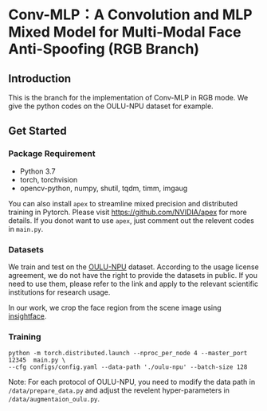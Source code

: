 # Conv-MLP：A Convolution and MLP Mixed Model for Multi-Modal Face Anti-Spoofing (RGB Branch)

## Introduction
This is the branch for the implementation of Conv-MLP in RGB mode. We give the python codes on the OULU-NPU dataset for example.

## Get Started

### Package Requirement
- Python 3.7
- torch, torchvision
- opencv-python, numpy, shutil, tqdm, timm, imgaug

You can also install `apex` to streamline mixed precision and distributed training in Pytorch. Please visit https://github.com/NVIDIA/apex for more details. If you donot want to use `apex`, just comment out the relevent codes in `main.py`.

### Datasets
We train and test on the [OULU-NPU](https://sites.google.com/site/oulunpudatabase/) dataset. According to the usage license agreement, we do not have the right to provide the datasets in public. If you need to use them, please refer to the link and apply to the relevant scientific institutions for research usage.

In our work, we crop the face region from the scene image using [insightface](https://github.com/deepinsight/insightface).

### Training
```
python -m torch.distributed.launch --nproc_per_node 4 --master_port 12345  main.py \
--cfg configs/config.yaml --data-path './oulu-npu' --batch-size 128
```
Note: For each protocol of OULU-NPU, you need to modify the data path in `/data/prepare_data.py` and adjust the revelent hyper-parameters in `/data/augmentaion_oulu.py`.


